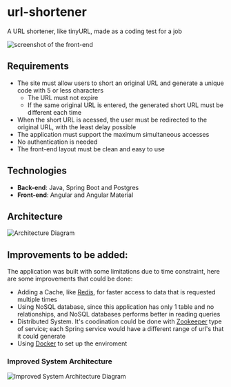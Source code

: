 # url-shortener
A URL shortener, like tinyURL, made as a coding test for a job

![screenshot of the front-end](https://cdn.discordapp.com/attachments/410766471052918786/935248009418133535/unknown.png)

 ## Requirements 
- The site must allow users to short an original URL and generate a unique code with 5 or less characters
  - The URL must not expire
  - If the same original URL is entered, the generated short URL must be different each time
- When the short URL is acessed, the user must be redirected to the original URL, with the least delay possible
- The application must support the maximum simultaneous accesses
- No authentication is needed
- The front-end layout must be clean and easy to use

## Technologies
- **Back-end**: Java, Spring Boot and Postgres
- **Front-end**: Angular and Angular Material

## Architecture
![Architecture Diagram](https://cdn.discordapp.com/attachments/410766471052918786/935251257159974982/unknown.png)


## Improvements to be added:
The application was built with some limitations due to time constraint, here are some improvements that could be done:
- Adding a Cache, like [Redis](https://redis.io/), for faster access to data that is requested multiple times
- Using NoSQL database, since this application has only 1 table and no relationships, and NoSQL databases performs better in reading queries 
- Distributed System. It's coodination could be done with [Zookeeper](https://zookeeper.apache.org/) type of service; each Spring service would have a different range of url's that it could generate
- Using [Docker](https://www.docker.com/) to set up the enviroment

### Improved System Architecture
![Improved System Architecture Diagram](https://cdn.discordapp.com/attachments/410766471052918786/935260925399822396/unknown.png)
